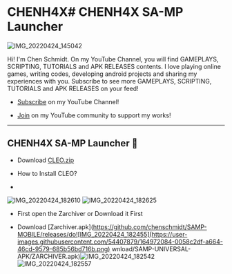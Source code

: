 # CHENH4X# CHENH4X SA-MP Launcher
![IMG_20220424_145042](https://user-images.githubusercontent.com/54407879/164971492-cefe8c72-2132-48c6-9608-e4ac3f1d46f8.jpg)

Hi! I'm Chen Schmidt. On my YouTube Channel, you will find GAMEPLAYS, SCRIPTING, TUTORIALS and APK RELEASES contents. I love playing online games, writing codes, developing android projects and sharing my experiences with you. Subscribe to see more GAMEPLAYS, SCRIPTING, TUTORIALS and APK RELEASES on your feed!

- [Subscribe](https://www.youtube.com/c/ChenDeveloper) on my YouTube Channel!

- [Join](https://www.youtube.com/channel/UCzikarATpDgTHgSY-JwbrRw/join) on my YouTube community to support my works!

--------------------------------------------------------------------------------------------------------------------
CHENH4X SA-MP Launcher :ghost:
--------------------------------------------------------------------------------------------------------------------



- Download [CLEO.zip](https://github.com/chenschmidt/SAMP-MOBILE/releases/download/SAMP-UNIVERSAL-APK/cleo.zip)


- How to Install CLEO?

- 
![IMG_20220424_182610](https://user-images.githubusercontent.com/54407879/164972089-06fdf71a-9e75-45e0-84ff-664fa3a293b8.png)
![IMG_20220424_182625](https://user-images.githubusercontent.com/54407879/164972091-85070a35-2dd3-4ba2-8f69-d5027b350ff4.png)

- First open the Zarchiver or Download it First 

- Download [Zarchiver.apk](https://github.com/chenschmidt/SAMP-MOBILE/releases/do![IMG_20220424_182455](https://user-images.githubusercontent.com/54407879/164972084-0058c2df-a664-46cd-9579-685b56bd716b.png)
wnload/SAMP-UNIVERSAL-APK/ZARCHIVER.apk)![IMG_20220424_182542](https://user-images.githubusercontent.com/54407879/164972086-f87d4bdf-3f51-4c6c-a7b7-824ba3ea9ff0.png)
![IMG_20220424_182557](https://user-images.githubusercontent.com/54407879/164972088-0655177b-79b6-444c-8be7-64e39d0ef55c.png)

